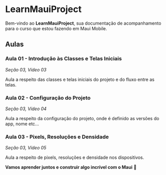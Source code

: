 # LearnMauiProject

Bem-vindo ao **LearnMauiProject**, sua documentação de acompanhamento para o curso que estou fazendo em Maui Mobile.

## Aulas

### Aula 01 - Introdução às Classes e Telas Iniciais
*Seção 03, Vídeo 03*

Aula a respeito das classes e telas iniciais do projeto e do fluxo entre as telas.

### Aula 02 - Configuração do Projeto
*Seção 03, Vídeo 04*

Aula a respeito da configuração do projeto, onde é definido as versões do app, nome etc...

### Aula 03 - Pixels, Resoluções e Densidade
*Seção 03, Vídeo 05*

Aula a respeito de pixels, resoluções e densidade nos dispositivos.

**Vamos aprender juntos e construir algo incrível com o Maui** 🚀


